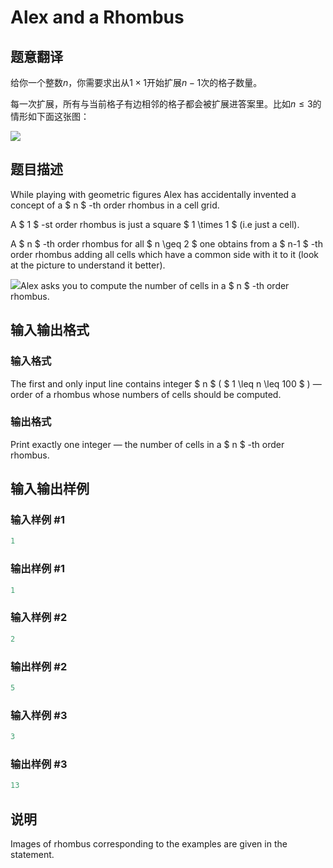 # Alex and a Rhombus

## 题意翻译

给你一个整数$n$，你需要求出从$1\times 1$开始扩展$n-1$次的格子数量。

每一次扩展，所有与当前格子有边相邻的格子都会被扩展进答案里。比如$n\le 3$的情形如下面这张图：

![](https://cdn.luogu.org/upload/vjudge_pic/CF1180A/ccf29660dcd8bd16597fff06e6153caa2bd347a9.png)

## 题目描述

While playing with geometric figures Alex has accidentally invented a concept of a $ n $ -th order rhombus in a cell grid.

A $ 1 $ -st order rhombus is just a square $ 1 \times 1 $ (i.e just a cell).

A $ n $ -th order rhombus for all $ n \geq 2 $ one obtains from a $ n-1 $ -th order rhombus adding all cells which have a common side with it to it (look at the picture to understand it better).

![](https://cdn.luogu.com.cn/upload/vjudge_pic/CF1180A/ccf29660dcd8bd16597fff06e6153caa2bd347a9.png)Alex asks you to compute the number of cells in a $ n $ -th order rhombus.

## 输入输出格式

### 输入格式

The first and only input line contains integer $ n $ ( $ 1 \leq n \leq 100 $ ) — order of a rhombus whose numbers of cells should be computed.

### 输出格式

Print exactly one integer — the number of cells in a $ n $ -th order rhombus.

## 输入输出样例

### 输入样例 #1

```cpp
1

```
### 输出样例 #1

```cpp
1
```


### 输入样例 #2

```cpp
2

```
### 输出样例 #2

```cpp
5
```


### 输入样例 #3

```cpp
3

```
### 输出样例 #3

```cpp
13
```


## 说明

Images of rhombus corresponding to the examples are given in the statement.

